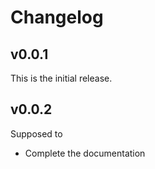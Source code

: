 # Changelog
## v0.0.1
This is the initial release.  
## v0.0.2
Supposed to

-  Complete the documentation 
